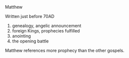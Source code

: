 Matthew

Written just before 70AD


1. genealogy,  angelic announcement
2. foreign Kings,  prophecies fulfilled
3. anointing
4. the opening battle


Matthew references more prophecy than the other gospels.


